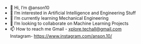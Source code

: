 - 👋 Hi, I’m @anson10
- 👀 I’m interested in Artificial Intelligence and Engineering Stuff
- 🌱 I’m currently learning Mechanical Engineering
- 💞️ I’m looking to collaborate on Machine Learning Projects
- 📫 How to reach me 
Gmail    - xplore.techall@gmail.com  
Instagram- https://www.instagram.com/anson.10/ 

<!---
anson10/anson10 is a ✨ special ✨ repository because its `README.md` (this file) appears on your GitHub profile.
You can click the Preview link to take a look at your changes.
--->
